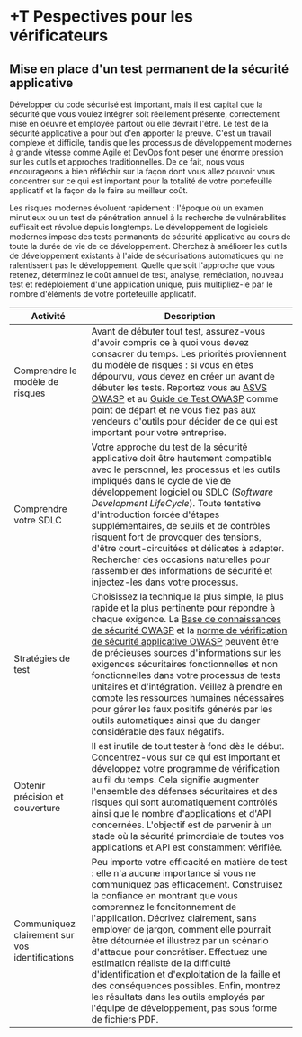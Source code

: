 # +T Pespectives pour les vérificateurs

## Mise en place d'un test permanent de la sécurité applicative

Développer du code sécurisé est important, mais il est capital que la sécurité que vous voulez intégrer soit réellement présente, correctement mise en oeuvre et employée partout où elle devrait l'être. Le test de la sécurité applicative a pour but d'en apporter la preuve. C'est un travail complexe et difficile, tandis que les processus de développement modernes à grande vitesse comme Agile et DevOps font peser une énorme pression sur les outils et approches traditionnelles. De ce fait, nous vous encourageons à bien réfléchir sur la façon dont vous allez pouvoir vous concentrer sur ce qui est important pour la totalité de votre portefeuille applicatif et la façon de le faire au meilleur coût.

Les risques modernes évoluent rapidement : l'époque où un examen minutieux ou un test de pénétration annuel à la recherche de vulnérabilités suffisait est révolue depuis longtemps. Le développement de logiciels modernes impose des tests permanents de sécurité applicative au cours de toute la durée de vie de ce développement. Cherchez à améliorer les outils de développement existants à l'aide de sécurisations automatiques qui ne ralentissent pas le développement. Quelle que soit l'approche que vous retenez, déterminez le coût annuel de test, analyse, remédiation, nouveau test et redéploiement d'une application unique, puis multipliez-le par le nombre d'éléments de votre portefeuille applicatif.

| Activité | Description |
| --- | --- |
| Comprendre le modèle de risques | Avant de débuter tout test, assurez-vous d'avoir compris ce à quoi vous devez consacrer du temps. Les priorités proviennent du modèle de risques : si vous en êtes dépourvu, vous devez en créer un avant de débuter les tests. Reportez vous au [ASVS OWASP](https://www.owasp.org/index.php/ASVS) et au [Guide de Test OWASP](https://www.owasp.org/index.php/OWASP_Testing_Project) comme point de départ et ne vous fiez pas aux vendeurs d'outils pour décider de ce qui est important pour votre entreprise. |
| Comprendre votre SDLC | Votre approche du test de la sécurité applicative doit être hautement compatible avec le personnel, les processus et les outils impliqués dans le cycle de vie de développement logiciel ou SDLC (_Software Development LifeCycle_). Toute tentative d'introduction forcée d'étapes supplémentaires, de seuils et de contrôles risquent fort de provoquer des tensions, d'être court-circuitées et délicates à adapter. Rechercher des occasions naturelles pour rassembler des informations de sécurité et injectez-les dans votre processus. |
| Stratégies de test | Choisissez la technique la plus simple, la plus rapide et la plus pertinente pour répondre à chaque exigence. La [Base de connaissances de sécurité OWASP](https://www.owasp.org/index.php/OWASP_Security_Knowledge_Framework) et la [norme de vérification de sécurité applicative OWASP](https://www.owasp.org/index.php/ASVS) peuvent être de précieuses sources d'informations sur les exigences sécuritaires fonctionnelles et non fonctionnelles dans votre processus de tests unitaires et d'intégration. Veillez à prendre en compte les ressources humaines nécessaires pour gérer les faux positifs générés par les outils automatiques ainsi que du danger considérable des faux négatifs.
| Obtenir précision et couverture | Il est inutile de tout tester à fond dès le début. Concentrez-vous sur ce qui est important et développez votre programme de vérification au fil du temps. Cela signifie augmenter l'ensemble des défenses sécuritaires et des risques qui sont automatiquement contrôlés ainsi que le nombre d'applications et d'API concernées. L'objectif est de parvenir à un stade où la sécurité primordiale de toutes vos applications et API est constamment vérifiée. |
| Communiquez clairement sur vos identifications | Peu importe votre efficacité en matière de test : elle n'a aucune importance si vous ne communiquez pas efficacement. Construisez la confiance en montrant que vous comprennez le foncitonnement de l'application. Décrivez clairement, sans employer de jargon,  comment elle pourrait être détournée et illustrez par un scénario d'attaque pour concrétiser. Effectuez une estimation réaliste de la difficulté d'identification et d'exploitation de la faille et des conséquences possibles. Enfin, montrez les résultats dans les outils employés par l'équipe de développement, pas sous forme de fichiers PDF. |
